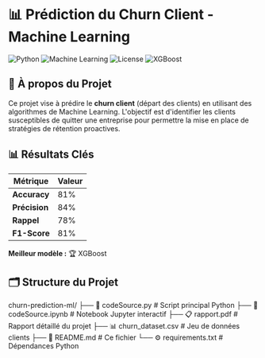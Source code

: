 # 📊 Prédiction du Churn Client - Machine Learning

![Python](https://img.shields.io/badge/Python-3.8%2B-blue)
![Machine Learning](https://img.shields.io/badge/ML-Classification-orange)
![License](https://img.shields.io/badge/License-MIT-green)
![XGBoost](https://img.shields.io/badge/XGBoost-81%25%20Accuracy-red)

## 📖 À propos du Projet

Ce projet vise à prédire le **churn client** (départ des clients) en utilisant des algorithmes de Machine Learning. L'objectif est d'identifier les clients susceptibles de quitter une entreprise pour permettre la mise en place de stratégies de rétention proactives.

## 📊 Résultats Clés

| Métrique | Valeur |
|----------|--------|
| **Accuracy** | 81% |
| **Précision** | 84% |
| **Rappel** | 78% |
| **F1-Score** | 81% |

**Meilleur modèle :** 🏆 XGBoost

## 🗂 Structure du Projet

churn-prediction-ml/
├── 📄 codeSource.py # Script principal Python
├── 📓 codeSource.ipynb # Notebook Jupyter interactif
├── 📋 rapport.pdf # Rapport détaillé du projet
├── 📊 churn_dataset.csv # Jeu de données clients
├── 📝 README.md # Ce fichier
└── ⚙️ requirements.txt # Dépendances Python
